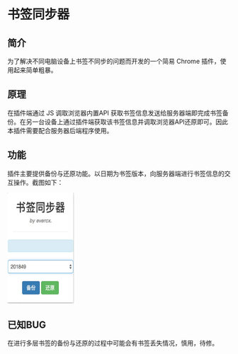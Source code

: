 # 书签同步器

## 简介

为了解决不同电脑设备上书签不同步的问题而开发的一个简易 Chrome 插件，使用起来简单粗暴。

## 原理

在插件端通过 JS 调取浏览器内置API 获取书签信息发送给服务器端即完成书签备份。在另一台设备上通过插件端获取该书签信息并调取浏览器API还原即可。因此本插件需要配合服务器后端程序使用。

## 功能

插件主要提供备份与还原功能。以日期为书签版本，向服务器端进行书签信息的交互操作。截图如下：

<img src="./bm.png" width="150px" height="250" />

## 已知BUG

在进行多层书签的备份与还原的过程中可能会有书签丢失情况，慎用，待修。